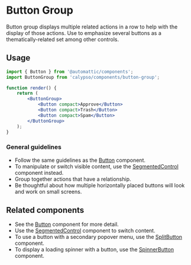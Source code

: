 # Button Group

Button group displays multiple related actions in a row to help with the display of those actions. Use to emphasize several buttons as a thematically-related set among other controls.

## Usage

```jsx
import { Button } from '@automattic/components';
import ButtonGroup from 'calypso/components/button-group';

function render() {
	return (
		<ButtonGroup>
			<Button compact>Approve</Button>
			<Button compact>Trash</Button>
			<Button compact>Spam</Button>
		</ButtonGroup>
	);
}
```

### General guidelines

- Follow the same guidelines as the [Button](./buttons) component.
- To manipulate or switch visible content, use the [SegmentedControl](./segmented-control) component instead.
- Group together actions that have a relationship.
- Be thoughtful about how multiple horizontally placed buttons will look and work on small screens.

## Related components

- See the [Button](./buttons) component for more detail.
- Use the [SegmentedControl](./segmented-control) component to switch content.
- To use a button with a secondary popover menu, use the [SplitButton](./split-button) component.
- To display a loading spinner with a button, use the [SpinnerButton](../design/spinner-button) component.
